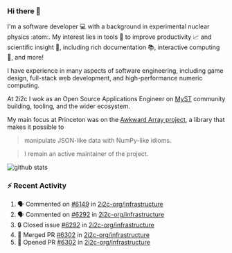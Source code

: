 ### Hi there 👋 

I'm a software developer 💻 with a background in experimental nuclear physics :atom:. My interest lies in tools :wrench: to improve productivity :chart_with_upwards_trend: and scientific insight :telescope:, including rich documentation 📚, interactive computing 🧮, and more! 

I have experience in many aspects of software engineering, including game design, full-stack web development, and high-performance numeric computing. 

At 2i2c I wok as an Open Source Applications Engineer on [MyST](https://github.com/jupyter-book/mystmd) community building, tooling, and the wider ecosystem. 

My main focus at Princeton was on the [Awkward Array project](awkward-array.org/), a library that makes it possible to 
> manipulate JSON-like data with NumPy-like idioms.

> I remain an active maintainer of the project. 

![github stats](https://github-readme-stats.vercel.app/api?username=agoose77&show_icons=true&hide_rank=true&hide_title=true&bg_color=30,e76445,904e95&text_color=efe3ec&icon_color=efe3ec)
<!--
**agoose77/agoose77** is a ✨ _special_ ✨ repository because its `README.md` (this file) appears on your GitHub profile.

Here are some ideas to get you started:

- 🔭 I’m currently working on ...
- 🌱 I’m currently learning ...
- 👯 I’m looking to collaborate on ...
- 🤔 I’m looking for help with ...
- 💬 Ask me about ...
- 📫 How to reach me: ...
- 😄 Pronouns: ...
- ⚡ Fun fact: ...
-->

### :zap: Recent Activity

<!--START_SECTION:activity-->
1. 🗣 Commented on [#6149](https://github.com/2i2c-org/infrastructure/issues/6149#issuecomment-3020556567) in [2i2c-org/infrastructure](https://github.com/2i2c-org/infrastructure)
2. 🗣 Commented on [#6292](https://github.com/2i2c-org/infrastructure/issues/6292#issuecomment-3020223524) in [2i2c-org/infrastructure](https://github.com/2i2c-org/infrastructure)
3. 🔒 Closed issue [#6292](https://github.com/2i2c-org/infrastructure/issues/6292) in [2i2c-org/infrastructure](https://github.com/2i2c-org/infrastructure)
4. 🎉 Merged PR [#6302](https://github.com/2i2c-org/infrastructure/pull/6302) in [2i2c-org/infrastructure](https://github.com/2i2c-org/infrastructure)
5. 💪 Opened PR [#6302](https://github.com/2i2c-org/infrastructure/pull/6302) in [2i2c-org/infrastructure](https://github.com/2i2c-org/infrastructure)
<!--END_SECTION:activity-->
